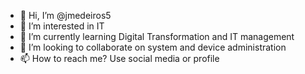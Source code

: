 - 👋 Hi, I’m @jmedeiros5
- 👀 I’m interested in IT
- 🌱 I’m currently learning Digital Transformation and IT management
- 💞️ I’m looking to collaborate on system and device administration
- 📫 How to reach me? Use social media or profile

<!---
jmedeiros5/jmedeiros5 is a ✨ special ✨ repository because its `README.md` (this file) appears on your GitHub profile.
You can click the Preview link to take a look at your changes.
--->
